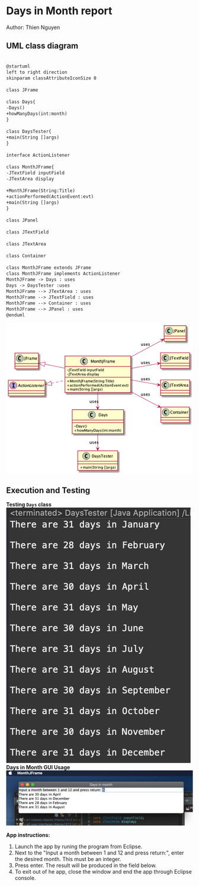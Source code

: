 # Days in Month report
Author: Thien Nguyen

## UML class diagram
```

@startuml
left to right direction
skinparam classAttributeIconSize 0

class JFrame

class Days{
-Days()
+howManyDays(int:month)
}

class DaysTester{
+main(String []args)
}

interface ActionListener

class MonthJFrame{
-JTextField inputField
-JTextArea display

+MonthJFrame(String:Title)
+actionPerformed(ActionEvent:evt)
+main(String []args)
}

class JPanel

class JTextField

class JTextArea

class Container

class MonthJFrame extends JFrame
class MonthJFrame implements ActionListener
MonthJFrame -> Days : uses
Days -> DaysTester :uses
MonthJFrame --> JTextArea : uses
MonthJFrame --> JTextField : uses
MonthJFrame --> Container : uses
MonthJFrame --> JPanel : uses
@enduml

```
![MonthJFrame-UML](MonthJFrame-UML.png)


## Execution and Testing

**Testing `Days` class**
![DaysTester-Execution](DaysTest-Execution.png)
**Days in Month GUI Usage**
![MonthJFrame-Execution](MonthJFrame-Execution.png)

**App instructions:**
1. Launch the app by runing the program from Eclipse.
2. Next to the "Input a month between 1 and 12 and press return:", enter the desired month. This must be an integer.
3. Press enter. The result will be produced in the field below.
4. To exit out of he app, close the window and end the app through Eclipse console.

